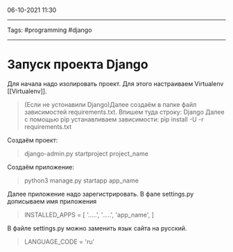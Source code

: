 06-10-2021
11:30
***
Tags: #programming #django 
***
# Запуск проекта Django


Для начала надо изолировать проект. Для этого настраиваем Virtualenv [[Virtualenv]].

>(Если не устонавили Django)Далее создаём в папке файл зависимостей requirements.txt. Впишем туда строку:
>Django
Далее с помощью pip устанавливаем зависимости:
>pip install -U -r requirements.txt

Создаём проект:

>django-admin.py startproject project\_name

Создаём приложение:

>python3 manage.py startapp app\_name

Далее приложение надо зарегистрировать. В фале settings.py дописываем имя приложения

>INSTALLED\_APPS = \[
'.....',
'.....',
'app\_name',
\]

В файле settings.py можно заменить язык сайта на русский.

>LANGUAGE\_CODE = 'ru'